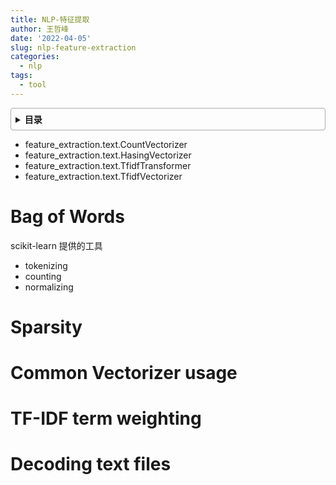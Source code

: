 ```yaml
---
title: NLP-特征提取
author: 王哲峰
date: '2022-04-05'
slug: nlp-feature-extraction
categories:
  - nlp
tags:
  - tool
---
```


<style>
details {
    border: 1px solid #aaa;
    border-radius: 4px;
    padding: .5em .5em 0;
}
summary {
    font-weight: bold;
    margin: -.5em -.5em 0;
    padding: .5em;
}
details[open] {
    padding: .5em;
}
details[open] summary {
    border-bottom: 1px solid #aaa;
    margin-bottom: .5em;
}
img {
    pointer-events: none;
}
</style>

<details><summary>目录</summary><p>

- [Bag of Words](#bag-of-words)
- [Sparsity](#sparsity)
- [Common Vectorizer usage](#common-vectorizer-usage)
- [TF-IDF term weighting](#tf-idf-term-weighting)
- [Decoding text files](#decoding-text-files)
</p></details><p></p>

- feature_extraction.text.CountVectorizer
- feature_extraction.text.HasingVectorizer
- feature_extraction.text.TfidfTransformer
- feature_extraction.text.TfidfVectorizer

# Bag of Words

scikit-learn 提供的工具

- tokenizing
- counting
- normalizing

# Sparsity

# Common Vectorizer usage

# TF-IDF term weighting


# Decoding text files

